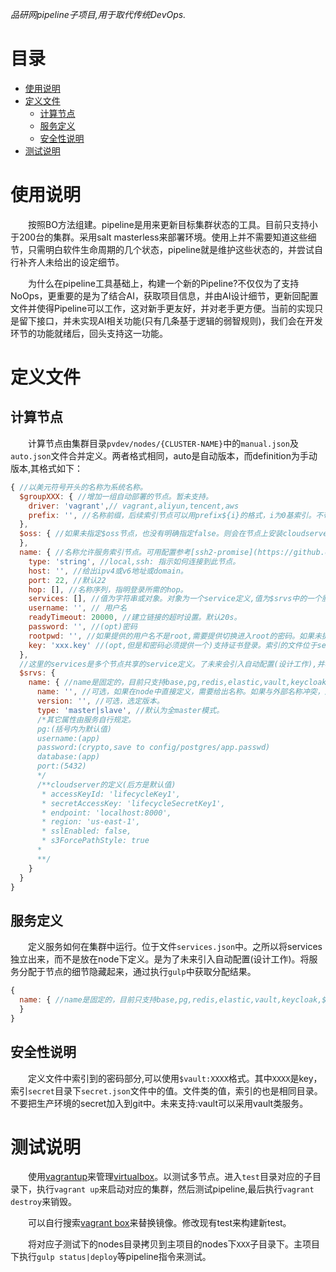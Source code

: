 *品研网pipeline子项目,用于取代传统DevOps.*

<h1>目录</h1>

- [使用说明](#使用说明)
- [定义文件](#定义文件)
  - [计算节点](#计算节点)
  - [服务定义](#服务定义)
  - [安全性说明](#安全性说明)
- [测试说明](#测试说明)


# 使用说明
&emsp;&emsp;按照BO方法组建。pipeline是用来更新目标集群状态的工具。目前只支持小于200台的集群。采用salt masterless来部署环境。使用上并不需要知道这些细节，只需明白软件生命周期的几个状态，pipeline就是维护这些状态的，并尝试自行补齐人未给出的设定细节。

&emsp;&emsp;为什么在pipeline工具基础上，构建一个新的Pipeline?不仅仅为了支持NoOps，更重要的是为了结合AI，获取项目信息，并由AI设计细节，更新回配置文件并使得Pipeline可以工作，这对新手更友好，并对老手更方便。当前的实现只是留下接口，并未实现AI相关功能(只有几条基于逻辑的弱智规则)，我们会在开发环节的功能就绪后，回头支持这一功能。

# 定义文件

## 计算节点
&emsp;&emsp;计算节点由集群目录`pvdev/nodes/{CLUSTER-NAME}`中的`manual.json`及`auto.json`文件合并定义。两者格式相同，auto是自动版本，而definition为手动版本,其格式如下：

```javascript
{ //以美元符号开头的名称为系统名称。
  $groupXXX: { //增加一组自动部署的节点。暂未支持。
    driver: 'vagrant',// vagrant,aliyun,tencent,aws
    prefix: '', //名称前缀，后续索引节点可以用prefix${i}的格式，i为0基索引。不带i为全部自动节点。
  },
  $oss: { //如果未指定$oss节点，也没有明确指定false。则会在节点上安装cloudserver。并添加$oss伪计算节点。
  },
  name: { //名称允许服务索引节点。可用配置参考[ssh2-promise](https://github.com/sanketbajoria/ssh2-promise)的配置。不能以`_`开头。
    type: 'string', //local,ssh: 指示如何连接到此节点。
    host: '', //给出ipv4或v6地址或domain。
    port: 22, //默认22
    hop: [], //名称序列，指明登录所需的hop。
    services: [], //值为字符串或对象。对象为一个service定义,值为$srvs中的一个服务定义。空值表示自动分配。
    username: '', // 用户名
    readyTimeout: 20000, //建立链接的超时设置。默认20s。
    password: '', //(opt)密码
    rootpwd: '', //如果提供的用户名不是root,需要提供切换进入root的密码。如果未提供，默认可以直接切换。
    key: 'xxx.key' //(opt,但是和密码必须提供一个)支持证书登录。索引的文件位于secret目录中。
  },
  //这里的services是多个节点共享的service定义。了未来会引入自动配置(设计工作),并写回定义文件。
  $srvs: { 
    name: { //name是固定的，目前只支持base,pg,redis,elastic,vault,keycloak,$webapi。$webass(只有在oss不存在时，部署为$webapi的静态资源)。$webwx,$webmb,$webapp(桌面应用),$webtv等资源不属于节点，而是部署为外部服务(类似oss)。
      name: '', //可选，如果在node中直接定义，需要给出名称。如果与外部名称冲突，这一属性拥有高优先级。
      version: '', //可选，选定版本。
      type: 'master|slave', //默认为全master模式。
      /*其它属性由服务自行规定。
      pg:(括号内为默认值)
      username:(app)
      password:(crypto,save to config/postgres/app.passwd)
      database:(app)
      port:(5432)
      */
      /**cloudserver的定义(后方是默认值)
       * accessKeyId: 'lifecycleKey1',
       * secretAccessKey: 'lifecycleSecretKey1',
       * endpoint: 'localhost:8000',
       * region: 'us-east-1',
       * sslEnabled: false,
       * s3ForcePathStyle: true
      * 
      **/
    }
  }
}
```

## 服务定义
&emsp;&emsp;定义服务如何在集群中运行。位于文件`services.json`中。之所以将services独立出来，而不是放在node下定义。是为了未来引入自动配置(设计工作)。将服务分配于节点的细节隐藏起来，通过执行`gulp`中获取分配结果。

```javascript
{
  name: { //name是固定的，目前只支持base,pg,redis,elastic,vault,keycloak,$webapi,$webass || $webwx,$webmb,$webapp(桌面应用),$webtv
  }
}
```

## 安全性说明
&emsp;&emsp;定义文件中索引到的密码部分,可以使用`$vault:XXXX`格式。其中`XXXX`是key，索引`secret`目录下`secret.json`文件中的值。文件类的值，索引的也是相同目录。不要把生产环境的secret加入到git中。未来支持:vault可以采用vault类服务。

# 测试说明
&emsp;&emsp;使用[vagrantup](https://www.vagrantup.com/)来管理[virtualbox](https://www.virtualbox.org/)。以测试多节点。进入`test`目录对应的子目录下，执行`vagrant up`来启动对应的集群，然后测试pipeline,最后执行`vagrant destroy`来销毁。

&emsp;&emsp;可以自行搜索[vagrant box](https://app.vagrantup.com/boxes/search)来替换镜像。修改现有test来构建新test。

&emsp;&emsp;将对应子测试下的nodes目录拷贝到主项目的nodes下`XXX`子目录下。主项目下执行`gulp status|deploy`等pipeline指令来测试。
